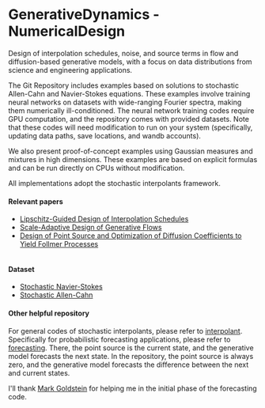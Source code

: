# GenerativeDynamics - NumericalDesign
Design of interpolation schedules, noise, and source terms in flow and diffusion-based generative models, with a focus on data distributions from science and engineering applications.

The Git Repository includes examples based on solutions to stochastic Allen-Cahn and Navier-Stokes equations. These examples involve training neural networks on datasets with wide-ranging Fourier spectra, making them numerically ill-conditioned. The neural network training codes require GPU computation, and the repository comes with provided datasets. Note that these codes will need modification to run on your system (specifically, updating data paths, save locations, and wandb accounts).

We also present proof-of-concept examples using Gaussian measures and mixtures in high dimensions. These examples are based on explicit formulas and can be run directly on CPUs without modification.

All implementations adopt the stochastic interpolants framework.

#### Relevant papers
- [Lipschitz-Guided Design of Interpolation Schedules]()
- [Scale-Adaptive Design of Generative Flows]()
- [Design of Point Source and Optimization of Diffusion Coefficients to Yield Follmer Processes](https://openreview.net/pdf/9dc86834c15cdb6e583ef6154ec5fa6c51ecee8e.pdf)
```
```

#### Dataset
- [Stochastic Navier-Stokes](https://zenodo.org/records/10939479)
- [Stochastic Allen-Cahn](https://zenodo.org/uploads/15708250)

#### Other helpful repository
For general codes of stochastic interpolants, please refer to [interpolant](https://github.com/interpolants). Specifically for probabilistic forecasting applications, please refer to [forecasting](https://github.com/interpolants/forecasting). There, the point source is the current state, and the generative model forecasts the next state. In the repository, the point source is always zero, and the generative model forecasts the difference between the next and current states.

I'll thank [Mark Goldstein](https://marikgoldstein.github.io/) for helping me in the initial phase of the forecasting code.
